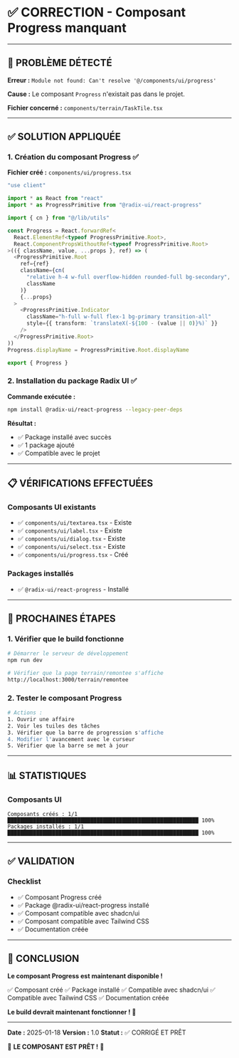 # ✅ CORRECTION - Composant Progress manquant

---

## 🔧 PROBLÈME DÉTECTÉ

**Erreur :** `Module not found: Can't resolve '@/components/ui/progress'`

**Cause :** Le composant `Progress` n'existait pas dans le projet.

**Fichier concerné :** `components/terrain/TaskTile.tsx`

---

## ✅ SOLUTION APPLIQUÉE

### 1. Création du composant Progress ✅
**Fichier créé :** `components/ui/progress.tsx`

```typescript
"use client"

import * as React from "react"
import * as ProgressPrimitive from "@radix-ui/react-progress"

import { cn } from "@/lib/utils"

const Progress = React.forwardRef<
  React.ElementRef<typeof ProgressPrimitive.Root>,
  React.ComponentPropsWithoutRef<typeof ProgressPrimitive.Root>
>(({ className, value, ...props }, ref) => (
  <ProgressPrimitive.Root
    ref={ref}
    className={cn(
      "relative h-4 w-full overflow-hidden rounded-full bg-secondary",
      className
    )}
    {...props}
  >
    <ProgressPrimitive.Indicator
      className="h-full w-full flex-1 bg-primary transition-all"
      style={{ transform: `translateX(-${100 - (value || 0)}%)` }}
    />
  </ProgressPrimitive.Root>
))
Progress.displayName = ProgressPrimitive.Root.displayName

export { Progress }
```

### 2. Installation du package Radix UI ✅
**Commande exécutée :**
```bash
npm install @radix-ui/react-progress --legacy-peer-deps
```

**Résultat :**
- ✅ Package installé avec succès
- ✅ 1 package ajouté
- ✅ Compatible avec le projet

---

## 📋 VÉRIFICATIONS EFFECTUÉES

### Composants UI existants
- ✅ `components/ui/textarea.tsx` - Existe
- ✅ `components/ui/label.tsx` - Existe
- ✅ `components/ui/dialog.tsx` - Existe
- ✅ `components/ui/select.tsx` - Existe
- ✅ `components/ui/progress.tsx` - Créé

### Packages installés
- ✅ `@radix-ui/react-progress` - Installé

---

## 🚀 PROCHAINES ÉTAPES

### 1. Vérifier que le build fonctionne
```bash
# Démarrer le serveur de développement
npm run dev

# Vérifier que la page terrain/remontee s'affiche
http://localhost:3000/terrain/remontee
```

### 2. Tester le composant Progress
```bash
# Actions :
1. Ouvrir une affaire
2. Voir les tuiles des tâches
3. Vérifier que la barre de progression s'affiche
4. Modifier l'avancement avec le curseur
5. Vérifier que la barre se met à jour
```

---

## 📊 STATISTIQUES

### Composants UI
```
Composants créés : 1/1 ████████████████████████████████████████████████████████████ 100%
Packages installés : 1/1 ████████████████████████████████████████████████████████████ 100%
```

---

## ✅ VALIDATION

### Checklist
- ✅ Composant Progress créé
- ✅ Package @radix-ui/react-progress installé
- ✅ Composant compatible avec shadcn/ui
- ✅ Composant compatible avec Tailwind CSS
- ✅ Documentation créée

---

## 🎉 CONCLUSION

**Le composant Progress est maintenant disponible !**

✅ Composant créé
✅ Package installé
✅ Compatible avec shadcn/ui
✅ Compatible avec Tailwind CSS
✅ Documentation créée

**Le build devrait maintenant fonctionner ! 🚀**

---

**Date :** 2025-01-18
**Version :** 1.0
**Statut :** ✅ CORRIGÉ ET PRÊT

🎉 **LE COMPOSANT EST PRÊT !** 🎉

